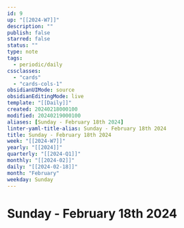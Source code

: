 ```yaml
---
id: 9
up: "[[2024-W7]]"
description: ""
publish: false
starred: false
status: ""
type: note
tags:
  - periodic/daily
cssclasses:
  - "cards"
  - "cards-cols-1"
obsidianUIMode: source
obsidianEditingMode: live
template: "[[Daily]]"
created: 20240218000100
modified: 20240219000100
aliases: [Sunday - February 18th 2024]
linter-yaml-title-alias: Sunday - February 18th 2024
title: Sunday - February 18th 2024
week: "[[2024-W7]]"
yearly: "[[2024]]"
quarterly: "[[2024-Q1]]"
monthly: "[[2024-02]]"
daily: "[[2024-02-18]]"
month: "February"
weekday: Sunday
---
```


# Sunday - February 18th 2024
